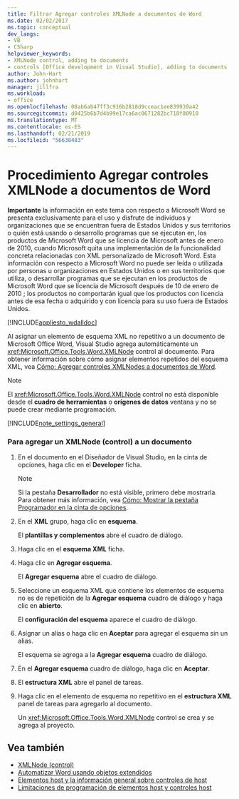 ```yaml
---
title: Filtrar Agregar controles XMLNode a documentos de Word
ms.date: 02/02/2017
ms.topic: conceptual
dev_langs:
- VB
- CSharp
helpviewer_keywords:
- XMLNode control, adding to documents
- controls [Office development in Visual Studio], adding to documents
author: John-Hart
ms.author: johnhart
manager: jillfra
ms.workload:
- office
ms.openlocfilehash: 08ab6ab47ff3c916b2818d9cceac1ee839939a42
ms.sourcegitcommit: d0425b6b7d4b99e17ca6ac0671282bc718f80910
ms.translationtype: MT
ms.contentlocale: es-ES
ms.lasthandoff: 02/21/2019
ms.locfileid: "56638483"
---
```

# <a name="how-to-add-xmlnode-controls-to-word-documents"></a>Procedimiento Agregar controles XMLNode a documentos de Word
  **Importante** la información en este tema con respecto a Microsoft Word se presenta exclusivamente para el uso y disfrute de individuos y organizaciones que se encuentran fuera de Estados Unidos y sus territorios o quién está usando o desarrollo programas que se ejecutan en, los productos de Microsoft Word que se licencia de Microsoft antes de enero de 2010, cuando Microsoft quita una implementación de la funcionalidad concreta relacionadas con XML personalizado de Microsoft Word. Esta información con respecto a Microsoft Word no puede ser leída o utilizada por personas u organizaciones en Estados Unidos o en sus territorios que utiliza, o desarrollar programas que se ejecutan en los productos de Microsoft Word que se licencia de Microsoft después de 10 de enero de 2010 ; los productos no comportarán igual que los productos con licencia antes de esa fecha o adquirido y con licencia para su uso fuera de Estados Unidos.

 [!INCLUDE[appliesto_wdalldoc](../vsto/includes/appliesto-wdalldoc-md.md)]

 Al asignar un elemento de esquema XML no repetitivo a un documento de Microsoft Office Word, Visual Studio agrega automáticamente un <xref:Microsoft.Office.Tools.Word.XMLNode> control al documento. Para obtener información sobre cómo asignar elementos repetidos del esquema XML, vea [Cómo: Agregar controles XMLNodes a documentos de Word](../vsto/how-to-add-xmlnodes-controls-to-word-documents.md).

> [!NOTE]
>  El <xref:Microsoft.Office.Tools.Word.XMLNode> control no está disponible desde el **cuadro de herramientas** o **orígenes de datos** ventana y no se puede crear mediante programación.

 [!INCLUDE[note_settings_general](../sharepoint/includes/note-settings-general-md.md)]

### <a name="to-add-an-xmlnode-control-to-a-document"></a>Para agregar un XMLNode (control) a un documento

1.  En el documento en el Diseñador de Visual Studio, en la cinta de opciones, haga clic en el **Developer** ficha.

    > [!NOTE]
    >  Si la pestaña **Desarrollador** no está visible, primero debe mostrarla. Para obtener más información, vea [Cómo: Mostrar la pestaña Programador en la cinta de opciones](../vsto/how-to-show-the-developer-tab-on-the-ribbon.md).

2.  En el **XML** grupo, haga clic en **esquema**.

     El **plantillas y complementos** abre el cuadro de diálogo.

3.  Haga clic en el **esquema XML** ficha.

4.  Haga clic en **Agregar esquema**.

     El **Agregar esquema** abre el cuadro de diálogo.

5.  Seleccione un esquema XML que contiene los elementos de esquema no es de repetición de la **Agregar esquema** cuadro de diálogo y haga clic en **abierto**.

     El **configuración del esquema** aparece el cuadro de diálogo.

6.  Asignar un alias o haga clic en **Aceptar** para agregar el esquema sin un alias.

     El esquema se agrega a la **Agregar esquema** cuadro de diálogo.

7.  En el **Agregar esquema** cuadro de diálogo, haga clic en **Aceptar**.

8.  El **estructura XML** abre el panel de tareas.

9. Haga clic en el elemento de esquema no repetitivo en el **estructura XML** panel de tareas para agregarlo al documento.

     Un <xref:Microsoft.Office.Tools.Word.XMLNode> control se crea y se agrega al proyecto.

## <a name="see-also"></a>Vea también
- [XMLNode (control)](../vsto/xmlnode-control.md)
- [Automatizar Word usando objetos extendidos](../vsto/automating-word-by-using-extended-objects.md)
- [Elementos host y la información general sobre controles de host](../vsto/host-items-and-host-controls-overview.md)
- [Limitaciones de programación de elementos host y controles host](../vsto/programmatic-limitations-of-host-items-and-host-controls.md)
